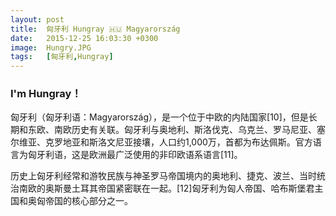 ```yaml
---
layout: post
title:  匈牙利 Hungray 🇭🇺 Magyarország
date:   2015-12-25 16:03:30 +0300
image:  Hungry.JPG
tags:   [匈牙利,Hungray]
---
```

### I'm Hungray！
匈牙利（匈牙利语：Magyarország），是一个位于中欧的内陆国家[10]，但是长期和东欧、南欧历史有关联。匈牙利与奥地利、斯洛伐克、乌克兰、罗马尼亚、塞尔维亚、克罗地亚和斯洛文尼亚接壤，人口约1,000万，首都为布达佩斯。官方语言为匈牙利语，这是欧洲最广泛使用的非印欧语系语言[11]。

历史上匈牙利经常和游牧民族与神圣罗马帝国境内的奥地利、捷克、波兰、当时统治南欧的奥斯曼土耳其帝国紧密联在一起。[12]匈牙利为匈人帝国、哈布斯堡君主国和奥匈帝国的核心部分之一。
